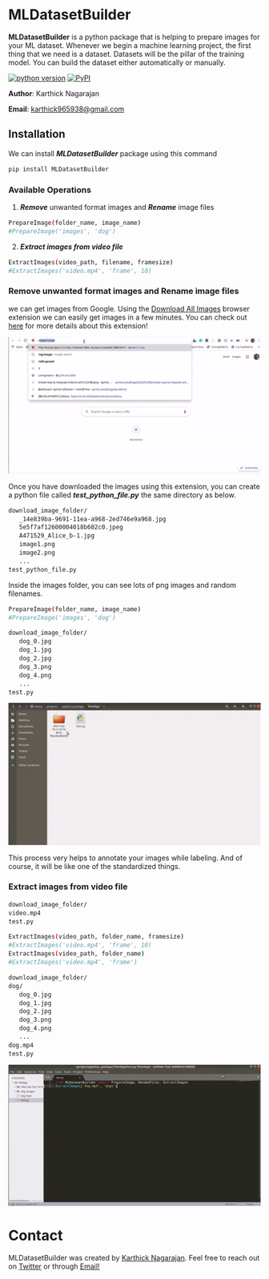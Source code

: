 # MLDatasetBuilder

**MLDatasetBuilder** is a python package that is helping to prepare images for your ML dataset. Whenever we begin a machine learning project, the first thing that we need is a dataset. Datasets will be the pillar of the training model. You can build the dataset either automatically or manually.


[![python version](https://img.shields.io/badge/Python-3.6-yellow)](https://pypi.org/project/MLDatasetBuilder/)
[![PyPI](https://img.shields.io/badge/pypi-v0.0.8-blue)](https://pypi.org/project/MLDatasetBuilder/)


**Author**: Karthick Nagarajan

**Email**: karthick965938@gmail.com

## Installation
We can install ***MLDatasetBuilder*** package using this command

```sh
pip install MLDatasetBuilder
```
### Available Operations

1) ***Remove*** unwanted format images and ***Rename*** image files

```sh
PrepareImage(folder_name, image_name)
#PrepareImage('images', 'dog')
```
2) ***Extract images from video file***
```sh
ExtractImages(video_path, filename, framesize)
#ExtractImages('video.mp4', 'frame', 10)
```

### Remove unwanted format images and Rename image files

we can get images from Google. Using the [Download All Images](https://chrome.google.com/webstore/detail/download-all-images/ifipmflagepipjokmbdecpmjbibjnakm?hl=en) browser extension we can easily get images in a few minutes. You can check out [here](https://www.youtube.com/watch?v=ik1VxrtN7m8&feature=youtu.be) for more details about this extension!


![step_1](https://raw.githubusercontent.com/karthick965938/ML-Dataset-Builder/master/assets/step_01.gif)

Once you have downloaded the images using this extension, you can create a python file called ***test_python_file.py*** the same directory as below.

```sh
download_image_folder/
   _14e839ba-9691-11ea-a968-2ed746e9a968.jpg
   5e5f7af12600004018b602c0.jpeg
   A471529_Alice_b-1.jpg
   image1.png
   image2.png
   ...
test_python_file.py
```
Inside the images folder, you can see lots of png images and random filenames.


```sh
PrepareImage(folder_name, image_name)
#PrepareImage('images', 'dog')
```

```sh
download_image_folder/
   dog_0.jpg
   dog_1.jpg
   dog_2.jpg
   dog_3.png
   dog_4.png
   ...
test.py
```
![step_1](https://raw.githubusercontent.com/karthick965938/ML-Dataset-Builder/master/assets/step_2.gif)

This process very helps to annotate your images while labeling. And of course, it will be like one of the standardized things.


### Extract images from video file

```sh
download_image_folder/
video.mp4
test.py
```

```sh
ExtractImages(video_path, folder_name, framesize)
#ExtractImages('video.mp4', 'frame', 10)
ExtractImages(video_path, folder_name)
#ExtractImages('video.mp4', 'frame')
```


```sh
download_image_folder/
dog/
   dog_0.jpg
   dog_1.jpg
   dog_2.jpg
   dog_3.png
   dog_4.png
   ...
dog.mp4
test.py
```

![step_1](https://raw.githubusercontent.com/karthick965938/ML-Dataset-Builder/master/assets/step_3.gif)

# Contact
MLDatasetBuilder was created by [Karthick Nagarajan](https://stackoverflow.com/users/6295641/karthick-nagarajan?tab=profile). Feel free to reach out on [Twitter](https://twitter.com/Karthick965938) or through [Email!](karthick965938@gmail.com)
